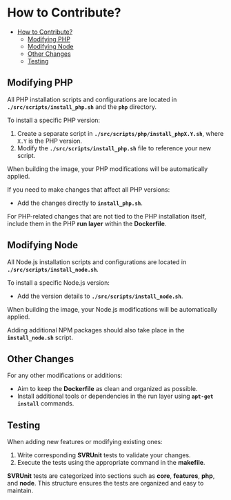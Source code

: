 # How to Contribute?

<!-- TOC -->
* [How to Contribute?](#how-to-contribute)
  * [Modifying PHP](#modifying-php)
  * [Modifying Node](#modifying-node)
  * [Other Changes](#other-changes)
  * [Testing](#testing)
<!-- TOC -->

## Modifying PHP

All PHP installation scripts and configurations are located in **`./src/scripts/install_php.sh`** and the **`php`** directory.

To install a specific PHP version:
1. Create a separate script in **`./src/scripts/php/install_phpX.Y.sh`**, where `X.Y` is the PHP version.
2. Modify the **`./src/scripts/install_php.sh`** file to reference your new script.

When building the image, your PHP modifications will be automatically applied.

If you need to make changes that affect all PHP versions:
- Add the changes directly to **`install_php.sh`**.

For PHP-related changes that are not tied to the PHP installation itself, include them in the PHP **run layer** within the **Dockerfile**.

## Modifying Node

All Node.js installation scripts and configurations are located in **`./src/scripts/install_node.sh`**.

To install a specific Node.js version:
- Add the version details to **`./src/scripts/install_node.sh`**.

When building the image, your Node.js modifications will be automatically applied.

Adding additional NPM packages should also take place in the **`install_node.sh`** script.

## Other Changes

For any other modifications or additions:
- Aim to keep the **Dockerfile** as clean and organized as possible.
- Install additional tools or dependencies in the run layer using **`apt-get install`** commands.

## Testing

When adding new features or modifying existing ones:
1. Write corresponding **SVRUnit** tests to validate your changes.
2. Execute the tests using the appropriate command in the **makefile**.

**SVRUnit** tests are categorized into sections such as **core**, **features**, **php**, and **node**. This structure ensures the tests are organized and easy to maintain.